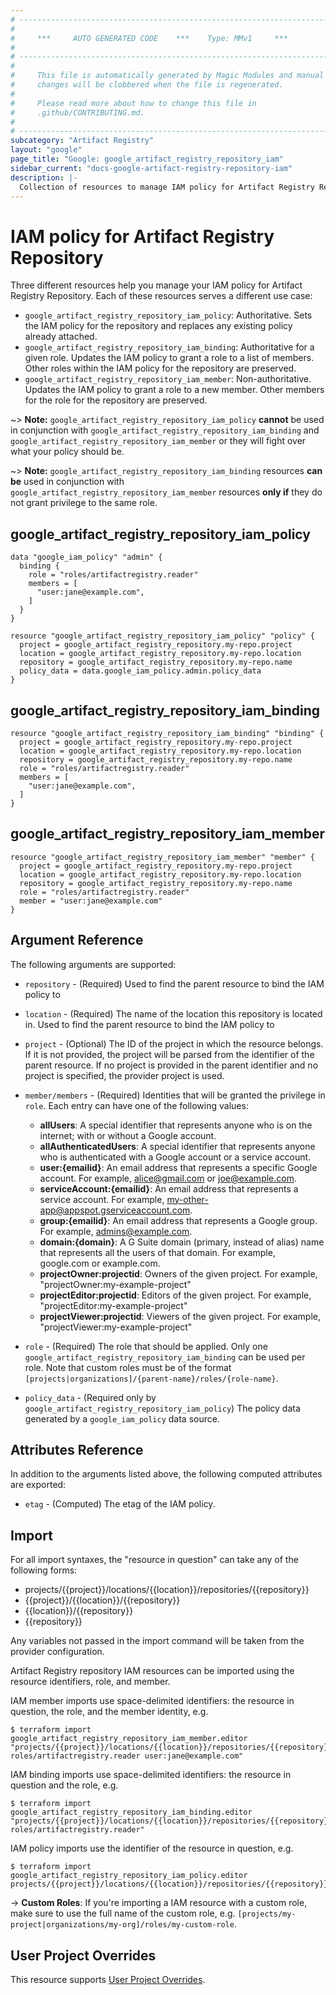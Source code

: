```yaml
---
# ----------------------------------------------------------------------------
#
#     ***     AUTO GENERATED CODE    ***    Type: MMv1     ***
#
# ----------------------------------------------------------------------------
#
#     This file is automatically generated by Magic Modules and manual
#     changes will be clobbered when the file is regenerated.
#
#     Please read more about how to change this file in
#     .github/CONTRIBUTING.md.
#
# ----------------------------------------------------------------------------
subcategory: "Artifact Registry"
layout: "google"
page_title: "Google: google_artifact_registry_repository_iam"
sidebar_current: "docs-google-artifact-registry-repository-iam"
description: |-
  Collection of resources to manage IAM policy for Artifact Registry Repository
---
```


# IAM policy for Artifact Registry Repository
Three different resources help you manage your IAM policy for Artifact Registry Repository. Each of these resources serves a different use case:

* `google_artifact_registry_repository_iam_policy`: Authoritative. Sets the IAM policy for the repository and replaces any existing policy already attached.
* `google_artifact_registry_repository_iam_binding`: Authoritative for a given role. Updates the IAM policy to grant a role to a list of members. Other roles within the IAM policy for the repository are preserved.
* `google_artifact_registry_repository_iam_member`: Non-authoritative. Updates the IAM policy to grant a role to a new member. Other members for the role for the repository are preserved.

~> **Note:** `google_artifact_registry_repository_iam_policy` **cannot** be used in conjunction with `google_artifact_registry_repository_iam_binding` and `google_artifact_registry_repository_iam_member` or they will fight over what your policy should be.

~> **Note:** `google_artifact_registry_repository_iam_binding` resources **can be** used in conjunction with `google_artifact_registry_repository_iam_member` resources **only if** they do not grant privilege to the same role.




## google\_artifact\_registry\_repository\_iam\_policy

```hcl
data "google_iam_policy" "admin" {
  binding {
    role = "roles/artifactregistry.reader"
    members = [
      "user:jane@example.com",
    ]
  }
}

resource "google_artifact_registry_repository_iam_policy" "policy" {
  project = google_artifact_registry_repository.my-repo.project
  location = google_artifact_registry_repository.my-repo.location
  repository = google_artifact_registry_repository.my-repo.name
  policy_data = data.google_iam_policy.admin.policy_data
}
```

## google\_artifact\_registry\_repository\_iam\_binding

```hcl
resource "google_artifact_registry_repository_iam_binding" "binding" {
  project = google_artifact_registry_repository.my-repo.project
  location = google_artifact_registry_repository.my-repo.location
  repository = google_artifact_registry_repository.my-repo.name
  role = "roles/artifactregistry.reader"
  members = [
    "user:jane@example.com",
  ]
}
```

## google\_artifact\_registry\_repository\_iam\_member

```hcl
resource "google_artifact_registry_repository_iam_member" "member" {
  project = google_artifact_registry_repository.my-repo.project
  location = google_artifact_registry_repository.my-repo.location
  repository = google_artifact_registry_repository.my-repo.name
  role = "roles/artifactregistry.reader"
  member = "user:jane@example.com"
}
```

## Argument Reference

The following arguments are supported:

* `repository` - (Required) Used to find the parent resource to bind the IAM policy to
* `location` - (Required) The name of the location this repository is located in.
 Used to find the parent resource to bind the IAM policy to

* `project` - (Optional) The ID of the project in which the resource belongs.
    If it is not provided, the project will be parsed from the identifier of the parent resource. If no project is provided in the parent identifier and no project is specified, the provider project is used.

* `member/members` - (Required) Identities that will be granted the privilege in `role`.
  Each entry can have one of the following values:
  * **allUsers**: A special identifier that represents anyone who is on the internet; with or without a Google account.
  * **allAuthenticatedUsers**: A special identifier that represents anyone who is authenticated with a Google account or a service account.
  * **user:{emailid}**: An email address that represents a specific Google account. For example, alice@gmail.com or joe@example.com.
  * **serviceAccount:{emailid}**: An email address that represents a service account. For example, my-other-app@appspot.gserviceaccount.com.
  * **group:{emailid}**: An email address that represents a Google group. For example, admins@example.com.
  * **domain:{domain}**: A G Suite domain (primary, instead of alias) name that represents all the users of that domain. For example, google.com or example.com.
  * **projectOwner:projectid**: Owners of the given project. For example, "projectOwner:my-example-project"
  * **projectEditor:projectid**: Editors of the given project. For example, "projectEditor:my-example-project"
  * **projectViewer:projectid**: Viewers of the given project. For example, "projectViewer:my-example-project"

* `role` - (Required) The role that should be applied. Only one
    `google_artifact_registry_repository_iam_binding` can be used per role. Note that custom roles must be of the format
    `[projects|organizations]/{parent-name}/roles/{role-name}`.

* `policy_data` - (Required only by `google_artifact_registry_repository_iam_policy`) The policy data generated by
  a `google_iam_policy` data source.

## Attributes Reference

In addition to the arguments listed above, the following computed attributes are
exported:

* `etag` - (Computed) The etag of the IAM policy.

## Import

For all import syntaxes, the "resource in question" can take any of the following forms:

* projects/{{project}}/locations/{{location}}/repositories/{{repository}}
* {{project}}/{{location}}/{{repository}}
* {{location}}/{{repository}}
* {{repository}}

Any variables not passed in the import command will be taken from the provider configuration.

Artifact Registry repository IAM resources can be imported using the resource identifiers, role, and member.

IAM member imports use space-delimited identifiers: the resource in question, the role, and the member identity, e.g.
```
$ terraform import google_artifact_registry_repository_iam_member.editor "projects/{{project}}/locations/{{location}}/repositories/{{repository}} roles/artifactregistry.reader user:jane@example.com"
```

IAM binding imports use space-delimited identifiers: the resource in question and the role, e.g.
```
$ terraform import google_artifact_registry_repository_iam_binding.editor "projects/{{project}}/locations/{{location}}/repositories/{{repository}} roles/artifactregistry.reader"
```

IAM policy imports use the identifier of the resource in question, e.g.
```
$ terraform import google_artifact_registry_repository_iam_policy.editor projects/{{project}}/locations/{{location}}/repositories/{{repository}}
```

-> **Custom Roles**: If you're importing a IAM resource with a custom role, make sure to use the
 full name of the custom role, e.g. `[projects/my-project|organizations/my-org]/roles/my-custom-role`.

## User Project Overrides

This resource supports [User Project Overrides](https://www.terraform.io/docs/providers/google/guides/provider_reference.html#user_project_override).
